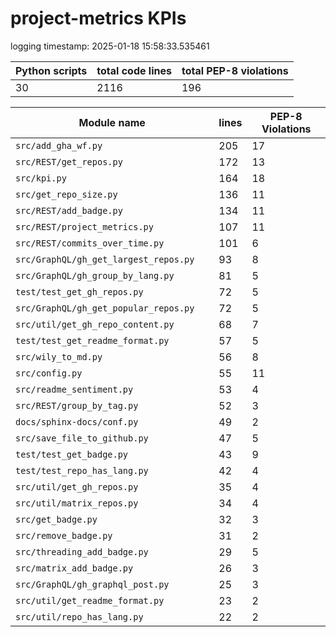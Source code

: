 # project-metrics KPIs

logging timestamp:
2025-01-18 15:58:33.535461

| Python scripts | total code lines | total PEP-8 violations |
| --- | --- | --- |
| 30| 2116 | 196 |

| Module name | lines | PEP-8 Violations |
| --- | --- | --- |
| `src/add_gha_wf.py                       ` |        205 |                   17 |
| `src/REST/get_repos.py                   ` |        172 |                   13 |
| `src/kpi.py                              ` |        164 |                   18 |
| `src/get_repo_size.py                    ` |        136 |                   11 |
| `src/REST/add_badge.py                   ` |        134 |                   11 |
| `src/REST/project_metrics.py             ` |        107 |                   11 |
| `src/REST/commits_over_time.py           ` |        101 |                    6 |
| `src/GraphQL/gh_get_largest_repos.py     ` |         93 |                    8 |
| `src/GraphQL/gh_group_by_lang.py         ` |         81 |                    5 |
| `test/test_get_gh_repos.py               ` |         72 |                    5 |
| `src/GraphQL/gh_get_popular_repos.py     ` |         72 |                    5 |
| `src/util/get_gh_repo_content.py         ` |         68 |                    7 |
| `test/test_get_readme_format.py          ` |         57 |                    5 |
| `src/wily_to_md.py                       ` |         56 |                    8 |
| `src/config.py                           ` |         55 |                   11 |
| `src/readme_sentiment.py                 ` |         53 |                    4 |
| `src/REST/group_by_tag.py                ` |         52 |                    3 |
| `docs/sphinx-docs/conf.py                ` |         49 |                    2 |
| `src/save_file_to_github.py              ` |         47 |                    5 |
| `test/test_get_badge.py                  ` |         43 |                    9 |
| `test/test_repo_has_lang.py              ` |         42 |                    4 |
| `src/util/get_gh_repos.py                ` |         35 |                    4 |
| `src/util/matrix_repos.py                ` |         34 |                    4 |
| `src/get_badge.py                        ` |         32 |                    3 |
| `src/remove_badge.py                     ` |         31 |                    2 |
| `src/threading_add_badge.py              ` |         29 |                    5 |
| `src/matrix_add_badge.py                 ` |         26 |                    3 |
| `src/GraphQL/gh_graphql_post.py          ` |         25 |                    3 |
| `src/util/get_readme_format.py           ` |         23 |                    2 |
| `src/util/repo_has_lang.py               ` |         22 |                    2 |
